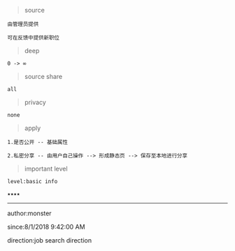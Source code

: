 
> source

	由管理员提供
	
	可在反馈中提供新职位

> deep

	0 -> ∞ 

> source share

	all

> privacy

	none


> apply

	1.是否公开 -- 基础属性

	2.私密分享 -- 由用户自己操作 --> 形成静态页 --> 保存至本地进行分享
	
> important level

	level:basic info

	★★★★

----------
author:monster

since:8/1/2018 9:42:00 AM 

direction:job search direction